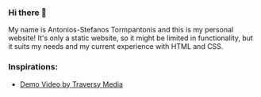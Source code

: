 ### Hi there 👋
My name is Antonios-Stefanos Tormpantonis and this is my personal website! It's only a static website, so it might be limited in functionality, but it suits my needs and my current experience with HTML and CSS.

### Inspirations:
- [Demo Video by Traversy Media](https://www.youtube.com/watch?v=clwpf3VwCZQ&t=0s)
